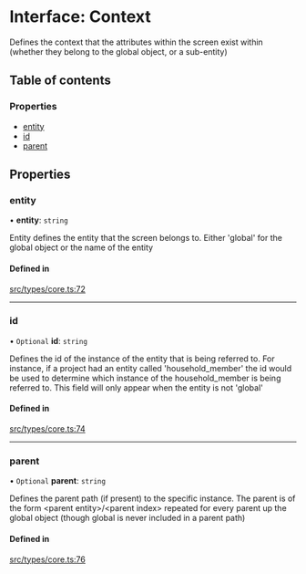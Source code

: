 # Interface: Context

Defines the context that the attributes within the screen exist within (whether they belong to the global object, or a sub-entity)

## Table of contents

### Properties

- [entity](../wiki/Context#entity)
- [id](../wiki/Context#id)
- [parent](../wiki/Context#parent)

## Properties

### entity

• **entity**: `string`

Entity defines the entity that the screen belongs to. Either 'global' for the global object or the name of the entity

#### Defined in

[src/types/core.ts:72](https://github.com/decisively-io/interview-sdk/blob/919a52acaf4d23d3a6e65e9ac2647b658082e269/src/types/core.ts#L72)

___

### id

• `Optional` **id**: `string`

Defines the id of the instance of the entity that is being referred to. For instance, if a project had an entity called 'household_member' the id would be used to determine which instance of the household_member is being referred to. This field will only appear when the entity is not 'global'

#### Defined in

[src/types/core.ts:74](https://github.com/decisively-io/interview-sdk/blob/919a52acaf4d23d3a6e65e9ac2647b658082e269/src/types/core.ts#L74)

___

### parent

• `Optional` **parent**: `string`

Defines the parent path (if present) to the specific instance. The parent is of the form \<parent entity\>/\<parent index\> repeated for every parent up the global object (though global is never included in a parent path)

#### Defined in

[src/types/core.ts:76](https://github.com/decisively-io/interview-sdk/blob/919a52acaf4d23d3a6e65e9ac2647b658082e269/src/types/core.ts#L76)
